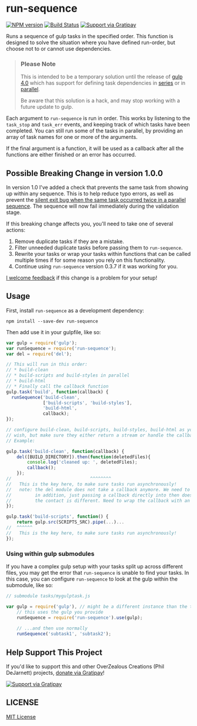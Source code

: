 # run-sequence

[![NPM version][npm-image]][npm-url] [![Build Status][travis-image]][travis-url] [![Support via Gratipay][gratipay-image]][gratipay-url]

Runs a sequence of gulp tasks in the specified order.  This function is designed to solve the situation where you have defined run-order, but choose not to or cannot use dependencies.

> ### Please Note
>
> This is intended to be a temporary solution until the release of [gulp 4.0](https://github.com/gulpjs/gulp/tree/4.0) which has support for defining task dependencies in [series](https://github.com/gulpjs/gulp/blob/4.0/docs/API.md#gulpseriestasks) or in [parallel](https://github.com/gulpjs/gulp/blob/4.0/docs/API.md#gulpparalleltasks).
> 
> Be aware that this solution is a hack, and may stop working with a future update to gulp.

Each argument to `run-sequence` is run in order.  This works by listening to the `task_stop` and `task_err` events, and keeping track of which tasks have been completed.  You can still run some of the tasks in parallel, by providing an array of task names for one or more of the arguments.

If the final argument is a function, it will be used as a callback after all the functions are either finished or an error has occurred.

## Possible Breaking Change in version 1.0.0

In version 1.0 I've added a check that prevents the same task from showing up within any sequence.  This is to help reduce typo errors, as well as prevent the [silent exit bug when the same task occurred twice in a parallel sequence](https://github.com/OverZealous/run-sequence/issues/13).  The sequence will now fail immediately during the validation stage.

If this breaking change affects you, you'll need to take one of several actions:

1. Remove duplicate tasks if they are a mistake.
2. Filter unneeded duplicate tasks before passing them to `run-sequence`.
3. Rewrite your tasks or wrap your tasks within functions that can be called multiple times if for some reason you rely on this functionality.
4. Continue using `run-sequence` version 0.3.7 if it was working for you.

[I welcome feedback](https://github.com/OverZealous/run-sequence/issues) if this change is a problem for your setup!

## Usage

First, install `run-sequence` as a development dependency:

```shell
npm install --save-dev run-sequence
```

Then add use it in your gulpfile, like so:

```js
var gulp = require('gulp');
var runSequence = require('run-sequence');
var del = require('del');

// This will run in this order:
// * build-clean
// * build-scripts and build-styles in parallel
// * build-html
// * Finally call the callback function
gulp.task('build', function(callback) {
  runSequence('build-clean',
              ['build-scripts', 'build-styles'],
              'build-html',
              callback);
});

// configure build-clean, build-scripts, build-styles, build-html as you
// wish, but make sure they either return a stream or handle the callback
// Example:

gulp.task('build-clean', function(callback) {
    del([BUILD_DIRECTORY]).then(function(deletedFiles){
        console.log('cleaned up: ', deletedFiles);
        callback();
    });
//                              ^^^^^^^^
//   This is the key here, to make sure tasks run asynchronously!
//   note: the del module does not take a callback anymore. We need to use the promise syntax.
//         in addition, just passing a callback directly into then doesn't work, since the 
//         the contact is different. Need to wrap the callback with an anonymous function.
});

gulp.task('build-scripts', function() {
    return gulp.src(SCRIPTS_SRC).pipe(...)...
//  ^^^^^^
//   This is the key here, to make sure tasks run asynchronously!
});
```

### Using within gulp submodules

If you have a complex gulp setup with your tasks split up across different files, you may get the error that `run-sequence` is unable to find your tasks.  In this case, you can configure `run-sequence` to look at the gulp within the submodule, like so:

```js
// submodule tasks/mygulptask.js

var gulp = require('gulp'), // might be a different instance than the toplevel one
	// this uses the gulp you provide
    runSequence = require('run-sequence').use(gulp);
    
    // ...and then use normally
    runSequence('subtask1', 'subtask2');
```

## Help Support This Project

If you'd like to support this and other OverZealous Creations (Phil DeJarnett) projects, [donate via Gratipay][gratipay-url]!

[![Support via Gratipay][gratipay-image]][gratipay-url]

## LICENSE

[MIT License](http://en.wikipedia.org/wiki/MIT_License)


[npm-url]: https://npmjs.org/package/run-sequence
[npm-image]: https://badge.fury.io/js/run-sequence.png

[travis-url]: http://travis-ci.org/OverZealous/run-sequence
[travis-image]: https://secure.travis-ci.org/OverZealous/run-sequence.png?branch=master

[gratipay-url]: https://www.gratipay.com/OverZealous/
[gratipay-image]: https://img.shields.io/gratipay/OverZealous.svg
